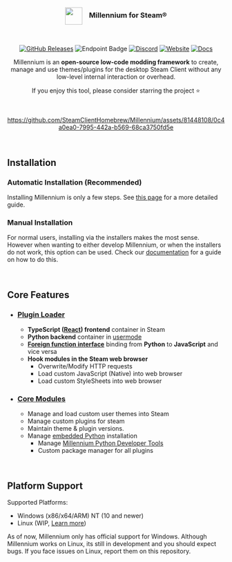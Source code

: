 <div align="center">
<!-- <img src="https://i.imgur.com/9qYPFSA.png" alt="Alt text" width="40">
  ## Millennium for Steam® -->

<h3><img align="center" height="40" src="https://i.imgur.com/9qYPFSA.png"> &nbsp; &nbsp;Millennium for Steam®</h3>
<br>

[![GitHub Releases][downloads-badge]][downloads-link] 
![Endpoint Badge][loc-bage]
[![Discord][discord-badge]][discord-link] 
[![Website][website-badge]][website-link] [![Docs][docs-badge]][docs-link]


[downloads-badge]: https://img.shields.io/github/downloads/shadowmonster99/millennium-steam-binaries/total?labelColor=grey&color=111111&style=for-the-badge
[downloads-link]: #automatic-installation-recommended

[discord-badge]: https://img.shields.io/badge/discord-green?labelColor=grey&color=111111&style=for-the-badge&logo=discord&logoColor=white
[discord-link]: https://steambrew.app/discord

[website-badge]: https://img.shields.io/badge/website-green?labelColor=grey&color=111111&style=for-the-badge&logo=firefoxbrowser&logoColor=white
[website-link]: https://steambrew.app/

[docs-badge]: https://img.shields.io/badge/documentation-green?labelColor=grey&color=111111&style=for-the-badge&logo=readthedocs&logoColor=white
[docs-link]: https://docs.steambrew.app/

[loc-bage]: https://img.shields.io/endpoint?url=https%3A%2F%2Floc-counter.onrender.com%2F%3Frepo%3DSteamClientHomebrew%2FMillennium%26branch%3Dmain%26ignored%3Dvendor%26languages%3DC%2520Header%2CC%252B%252B&color=111111&style=for-the-badge&logoColor=white&label=Lines%20of%20Code

Millennium is an **open-source low-code modding framework** to create, manage and use themes/plugins for the desktop Steam Client without any low-level internal interaction or overhead.

If you enjoy this tool, please consider starring the project ⭐

<br>

<!-- credits to https://github.com/clawdius for this intro video -->
https://github.com/SteamClientHomebrew/Millennium/assets/81448108/0c4a0ea0-7995-442a-b569-68ca3750fd5e

<br>
</div>

## Installation

### Automatic Installation (Recommended)

  Installing Millennium is only a few steps. See [this page](https://docs.steambrew.app/users/installing#automatic) for a more detailed guide.

### Manual Installation

For normal users, installing via the installers makes the most sense. However when wanting to either develop Millennium, or when the installers do not work, this option can be used. Check our [documentation](https://docs.steambrew.app/users/installing#manual) for a guide on how to do this.

&nbsp;

## Core Features

- ### [Plugin Loader](/src/)
  - **TypeScript ([React](https://react.dev/)) frontend** container in Steam
  - **Python backend** container in [usermode](https://en.wikipedia.org/wiki/User-Mode_Driver_Framework)
  - **[Foreign function interface](https://en.wikipedia.org/wiki/Foreign_function_interface)** binding from **Python** to **JavaScript** and vice versa
  - **Hook modules in the Steam web browser**
    - Overwrite/Modify HTTP requests
    - Load custom JavaScript (Native) into web browser
    - Load custom StyleSheets into web browser
- ### [Core Modules](/assets/)
  - Manage and load custom user themes into Steam
  - Manage custom plugins for steam
  - Maintain theme & plugin versions. 
  - Manage [embedded Python](https://www.python.org/downloads/release/python-3118/) installation
    - Manage [Millennium Python Developer Tools](https://pypi.org/project/millennium/)
    - Custom package manager for all plugins

&nbsp;

## Platform Support


Supported Platforms:

- Windows (x86/x64/ARM) NT (10 and newer)
- Linux (WIP, [Learn more](https://github.com/SteamClientHomebrew/Millennium/wiki/Platform-Support))

As of now, Millennium only has official support for Windows. Although Millennium works on Linux, its still in development and you should expect bugs. If you face issues on Linux, report them on this repository.